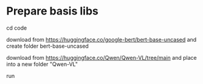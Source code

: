 # Prepare basis libs

cd code 

download from https://huggingface.co/google-bert/bert-base-uncased and create folder bert-base-uncased

download from https://huggingface.co/Qwen/Qwen-VL/tree/main and place into a new folder "Qwen-VL" 

run 


